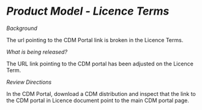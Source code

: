 # *Product Model - Licence Terms*

_Background_

The url pointing to the CDM Portal link is broken in the Licence Terms.

_What is being released?_

The URL link pointing to the CDM portal has been adjusted on the Licence Term. 

_Review Directions_

In the CDM Portal, download a CDM distribution and inspect that the link to the CDM portal in Licence document point to the main CDM portal page.
